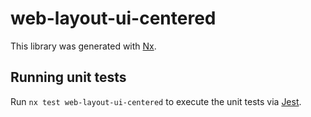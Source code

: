 # web-layout-ui-centered

This library was generated with [Nx](https://nx.dev).

## Running unit tests

Run `nx test web-layout-ui-centered` to execute the unit tests via [Jest](https://jestjs.io).
